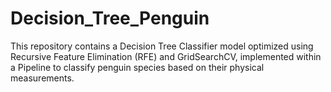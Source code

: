 # Decision_Tree_Penguin
This repository contains a Decision Tree Classifier model optimized using Recursive Feature Elimination (RFE) and GridSearchCV, implemented within a Pipeline to classify penguin species based on their physical measurements.
